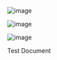 ![image](https://github.com/FarmtraceDev/Dsync-Plugins-Data/assets/132669484/dd71ed5a-fe62-4a89-8b55-35c4899c4e9f)

![image](https://github.com/FarmtraceDev/Dsync-Plugins-Data/assets/132669484/cdce51f4-ed3b-4b3b-8d2b-7b03969deb67)

![image](https://github.com/FarmtraceDev/Dsync-Plugins-Data/assets/132669484/e7bcdef5-11a7-4c5e-b5cc-78a57f33df74)



Test Document
